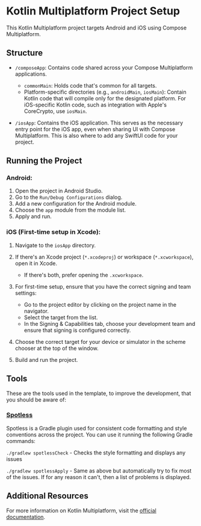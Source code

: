 # Kotlin Multiplatform Project Setup

This Kotlin Multiplatform project targets Android and iOS using Compose Multiplatform.

## Structure

- `/composeApp`: Contains code shared across your Compose Multiplatform applications.
  - `commonMain`: Holds code that's common for all targets.
  - Platform-specific directories (e.g., `androidMain`, `iosMain`): Contain Kotlin code that will
    compile only for the designated platform. For iOS-specific Kotlin code, such as integration with
    Apple's CoreCrypto, use `iosMain`.

- `/iosApp`: Contains the iOS application. This serves as the necessary entry point for the iOS app,
  even when sharing UI with Compose Multiplatform. This is also where to add any SwiftUI code for
  your project.

## Running the Project

### Android:

1. Open the project in Android Studio.
2. Go to the `Run/Debug Configurations` dialog.
3. Add a new configuration for the Android module.
4. Choose the `app` module from the module list.
5. Apply and run.

### iOS (First-time setup in Xcode):

1. Navigate to the `iosApp` directory.
2. If there's an Xcode project (`*.xcodeproj`) or workspace (`*.xcworkspace`), open it in Xcode.

   - If there's both, prefer opening the `.xcworkspace`.

3. For first-time setup, ensure that you have the correct signing and team settings:

   - Go to the project editor by clicking on the project name in the navigator.
   - Select the target from the list.
   - In the Signing & Capabilities tab, choose your development team and ensure that signing is
     configured correctly.

4. Choose the correct target for your device or simulator in the scheme chooser at the top of the
   window.
5. Build and run the project.

## Tools
These are the tools used in the template, to improve the development, that you should be aware of:

### [Spotless](https://github.com/diffplug/spotless)
Spotless is a Gradle plugin used for consistent code formatting and style conventions across the project. You can use it running the following Gradle commands:

`./gradlew spotlessCheck` - Checks the style formatting and displays any issues

`./gradlew spotlessApply` - Same as above but automatically try to fix most of the issues. If for any reason it can't, then a list of problems is displayed.

## Additional Resources

For more information on Kotlin Multiplatform, visit
the [official documentation](https://www.jetbrains.com/help/kotlin-multiplatform-dev/get-started.html).
